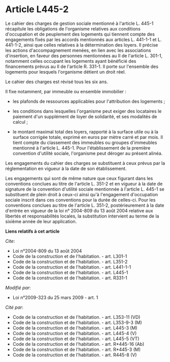 # Article L445-2

Le cahier des charges de gestion sociale mentionné à l'article L. 445-1 récapitule les obligations de l'organisme relatives
aux conditions d'occupation et de peuplement des logements qui tiennent compte des engagements fixés par les accords
mentionnés aux articles L. 441-1-1 et L. 441-1-2, ainsi que celles relatives à la détermination des loyers. Il précise les
actions d'accompagnement menées, en lien avec les associations d'insertion, en faveur des personnes mentionnées au II de
l'article L. 301-1, notamment celles occupant les logements ayant bénéficié des financements prévus au II de l'article R.
331-1. Il porte sur l'ensemble des logements pour lesquels l'organisme détient un droit réel. 

Le cahier des charges est révisé tous les six ans. 

Il fixe notamment, par immeuble ou ensemble immobilier :

- les plafonds de ressources applicables pour l'attribution des logements ;

- les conditions dans lesquelles l'organisme peut exiger des locataires le paiement d'un supplément de loyer de solidarité,
et ses modalités de calcul ;

- le montant maximal total des loyers, rapporté à la surface utile ou à la surface corrigée totale, exprimé en euros par
mètre carré et par mois. Il tient compte du classement des immeubles ou groupes d'immeubles mentionné à l'article L. 445-1.
Pour l'établissement de la première convention d'utilité sociale, l'organisme peut déroger au présent alinéa. 

Les engagements du cahier des charges se substituent à ceux prévus par la réglementation en vigueur à la date de son
établissement. 

Les engagements qui sont de même nature que ceux figurant dans les conventions conclues au titre de l'article L. 351-2 et en
vigueur à la date de signature de la convention d'utilité sociale mentionnée à l'article L. 445-1 se substituent de plein
droit à ceux-ci ainsi qu'à l'engagement d'occupation sociale inscrit dans ces conventions pour la durée de celles-ci. Pour
les conventions conclues au titre de l'article L. 351-2, postérieurement à la date d'entrée en vigueur de la loi n° 2004-809
du 13 août 2004 relative aux libertés et responsabilités locales, la substitution intervient au terme de la sixième année de
leur application.

**Liens relatifs à cet article**

_Cite_:

  - Loi n°2004-809 du 13 août 2004
  - Code de la construction et de l'habitation. - art. L301-1
  - Code de la construction et de l'habitation. - art. L351-2
  - Code de la construction et de l'habitation. - art. L441-1-1
  - Code de la construction et de l'habitation. - art. L445-1
  - Code de la construction et de l'habitation. - art. R331-1

_Modifié par_:

  - Loi n°2009-323 du 25 mars 2009 - art. 1

_Cité par_:

  - Code de la construction et de l'habitation. - art. L353-11 (VD)
  - Code de la construction et de l'habitation. - art. L353-9-3 (M)
  - Code de la construction et de l'habitation. - art. L445-3 (M)
  - Code de la construction et de l'habitation. - art. L445-4 (V)
  - Code de la construction et de l'habitation. - art. L445-5 (VT)
  - Code de la construction et de l'habitation. - art. R*445-16 (Ab)
  - Code de la construction et de l'habitation. - art. R*445-3 (M)
  - Code de la construction et de l'habitation. - art. R445-8 (V)

